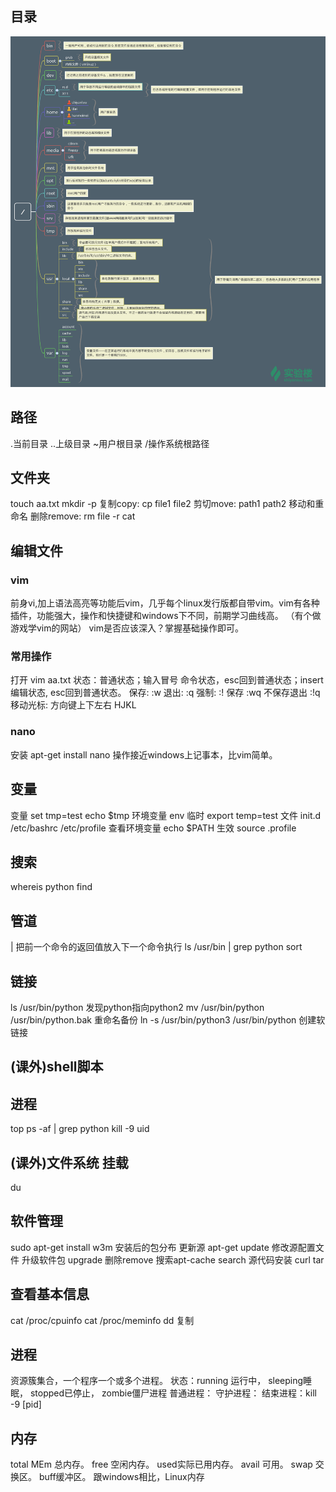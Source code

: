 ## 目录
![](3目录结构.png)
## 路径
.当前目录  ..上级目录  ~用户根目录  /操作系统根路径
## 文件夹
touch aa.txt
mkdir  -p
复制copy: cp file1 file2
剪切move: path1 path2  移动和重命名
删除remove: rm file
-r
cat

## 编辑文件
### vim
前身vi,加上语法高亮等功能后vim，几乎每个linux发行版都自带vim。vim有各种插件，功能强大，操作和快捷键和windows下不同，前期学习曲线高。
（有个做游戏学vim的网站）
vim是否应该深入？掌握基础操作即可。
### 常用操作
打开 vim aa.txt
状态：普通状态；输入冒号 命令状态，esc回到普通状态；insert 编辑状态, esc回到普通状态。
保存:  :w
退出:  :q
强制:  :!
保存   :wq      不保存退出 :!q
移动光标: 方向键上下左右  HJKL
### nano
安装 apt-get install nano
操作接近windows上记事本，比vim简单。

## 变量
变量 set tmp=test   echo $tmp
环境变量 env
临时 export temp=test
文件 init.d /etc/bashrc  /etc/profile
查看环境变量 echo $PATH
生效 source .profile

## 搜索
whereis python
find

## 管道
|  把前一个命令的返回值放入下一个命令执行
ls /usr/bin | grep python
sort

## 链接
ls /usr/bin/python   发现python指向python2
mv /usr/bin/python /usr/bin/python.bak 重命名备份
ln  -s  /usr/bin/python3  /usr/bin/python  创建软链接

## (课外)shell脚本

## 进程
top
ps -af | grep python
kill -9 uid

## (课外)文件系统 挂载
du


## 软件管理
sudo apt-get install w3m   安装后的包分布
更新源 apt-get update   修改源配置文件
升级软件包 upgrade    删除remove
搜索apt-cache search
源代码安装 curl tar


## 查看基本信息
cat /proc/cpuinfo
cat /proc/meminfo
dd  复制


## 进程
资源簇集合，一个程序一个或多个进程。
状态：running 运行中， sleeping睡眠， stopped已停止， zombie僵尸进程
普通进程：
守护进程：
结束进程：kill -9 [pid]
## 内存
total MEm 总内存。 free 空闲内存。 used实际已用内存。 avail 可用。
swap 交换区。 buff缓冲区。
跟windows相比，Linux内存


